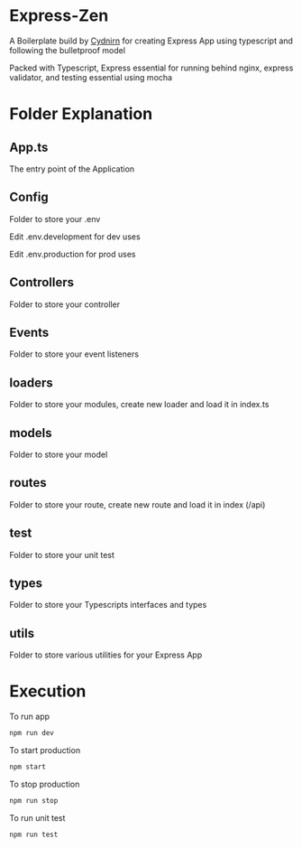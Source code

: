 # Express-Zen

A Boilerplate build by [Cydnirn](https://github.com/Cydnirn) for creating Express App using typescript and following the bulletproof model

Packed with Typescript, Express essential for running behind nginx, express validator, and testing essential using mocha

# Folder Explanation

## App.ts

The entry point of the Application

## Config

Folder to store your .env

Edit .env.development for dev uses

Edit .env.production for prod uses

## Controllers

Folder to store your controller

## Events

Folder to store your event listeners

## loaders

Folder to store your modules, create new loader and load it in index.ts

## models

Folder to store your model

## routes

Folder to store your route, create new route and load it in index (/api)

## test

Folder to store your unit test

## types

Folder to store your Typescripts interfaces and types

## utils

Folder to store various utilities for your Express App

# Execution

To run app
```bash
npm run dev
```

To start production
```bash
npm start
```

To stop production
```bash
npm run stop
```

To run unit test
```bash
npm run test
```
